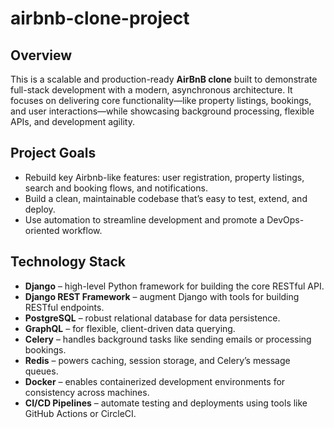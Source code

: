 # airbnb-clone-project

## Overview
This is a scalable and production-ready **AirBnB clone** built to demonstrate full-stack development with a modern, asynchronous architecture. It focuses on delivering core functionality—like property listings, bookings, and user interactions—while showcasing background processing, flexible APIs, and development agility.

## Project Goals
- Rebuild key Airbnb-like features: user registration, property listings, search and booking flows, and notifications.
- Build a clean, maintainable codebase that’s easy to test, extend, and deploy.
- Use automation to streamline development and promote a DevOps-oriented workflow.

## Technology Stack
- **Django** – high-level Python framework for building the core RESTful API.  
- **Django REST Framework** – augment Django with tools for building RESTful endpoints.  
- **PostgreSQL** – robust relational database for data persistence.  
- **GraphQL** – for flexible, client-driven data querying.  
- **Celery** – handles background tasks like sending emails or processing bookings.  
- **Redis** – powers caching, session storage, and Celery’s message queues.  
- **Docker** – enables containerized development environments for consistency across machines.  
- **CI/CD Pipelines** – automate testing and deployments using tools like GitHub Actions or CircleCI.

